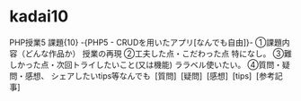 # kadai10
PHP授業5
課題{10} -{PHP5 - CRUDを用いたアプリ[なんでも自由]}-
①課題内容（どんな作品か）
授業の再現
②工夫した点・こだわった点
特になし。
③難しかった点・次回トライしたいこと(又は機能)
ララベル使いたい。
④質問・疑問・感想、
シェアしたいtips等なんでも
 [質問]
 [疑問]
 [感想]
 [tips]
 [参考記事]

